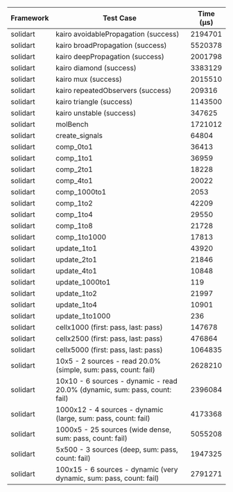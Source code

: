 | Framework | Test Case | Time (μs) |
| --- | --- | --- |
| solidart | kairo avoidablePropagation (success) | 2194701 |
| solidart | kairo broadPropagation (success) | 5520378 |
| solidart | kairo deepPropagation (success) | 2001798 |
| solidart | kairo diamond (success) | 3383129 |
| solidart | kairo mux (success) | 2015510 |
| solidart | kairo repeatedObservers (success) | 209316 |
| solidart | kairo triangle (success) | 1143500 |
| solidart | kairo unstable (success) | 347625 |
| solidart | molBench | 1721012 |
| solidart | create_signals | 64804 |
| solidart | comp_0to1 | 36413 |
| solidart | comp_1to1 | 36959 |
| solidart | comp_2to1 | 18228 |
| solidart | comp_4to1 | 20022 |
| solidart | comp_1000to1 | 2053 |
| solidart | comp_1to2 | 42209 |
| solidart | comp_1to4 | 29550 |
| solidart | comp_1to8 | 21728 |
| solidart | comp_1to1000 | 17813 |
| solidart | update_1to1 | 43920 |
| solidart | update_2to1 | 21846 |
| solidart | update_4to1 | 10848 |
| solidart | update_1000to1 | 119 |
| solidart | update_1to2 | 21997 |
| solidart | update_1to4 | 10901 |
| solidart | update_1to1000 | 236 |
| solidart | cellx1000 (first: pass, last: pass) | 147678 |
| solidart | cellx2500 (first: pass, last: pass) | 476864 |
| solidart | cellx5000 (first: pass, last: pass) | 1064835 |
| solidart | 10x5 - 2 sources - read 20.0% (simple, sum: pass, count: fail) | 2628210 |
| solidart | 10x10 - 6 sources - dynamic - read 20.0% (dynamic, sum: pass, count: fail) | 2396084 |
| solidart | 1000x12 - 4 sources - dynamic (large, sum: pass, count: fail) | 4173368 |
| solidart | 1000x5 - 25 sources (wide dense, sum: pass, count: fail) | 5055208 |
| solidart | 5x500 - 3 sources (deep, sum: pass, count: fail) | 1947325 |
| solidart | 100x15 - 6 sources - dynamic (very dynamic, sum: pass, count: fail) | 2791271 |
